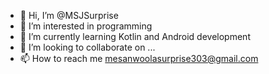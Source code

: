 - 👋 Hi, I’m @MSJSurprise
- 👀 I’m interested in programming
- 🌱 I’m currently learning Kotlin and Android development
- 💞️ I’m looking to collaborate on ...
- 📫 How to reach me mesanwoolasurprise303@gmail.com

<!---
MSJSurprise/MSJSurprise is a ✨ special ✨ repository because its `README.md` (this file) appears on your GitHub profile.
You can click the Preview link to take a look at your changes.
--->
